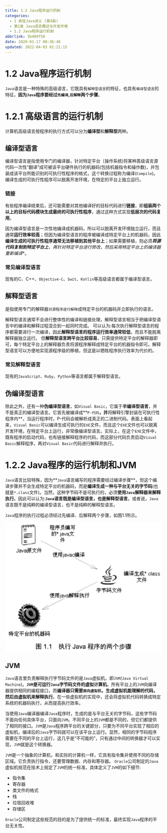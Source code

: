 ```yaml
---
title: 1.2 Java程序运行机制
categories: 
  - 1 疯狂Java讲义 (第4版)
  - 第1章 Java语言概述与开发环境
  - 1.2 Java程序运行机制
abbrlink: 3b409f58
date: 2020-01-17 08:36:48
updated: 2022-04-03 01:21:15
---
```

# 1.2 Java程序运行机制
`Java`语言是一种特殊的高级语言，它既具有`解释型语言`的特征，也具有`编译型语言`的特征，**因为`Java`程序要经过`先编译`,`后解释`两个步骤**。
# 1.2.1 高级语言的运行机制
计算机高级语言按程序的执行方式可以分为**编译型**和**解释型**两种。
## 编译型语言
编译型语言是指使用专门的编译器，针对特定平台〔操作系统)将某种髙级语言源代码一次性“翻译”成可被该平台硬件执行的机器码(包括机器指令和操作数)，并包装成该平台所能识别的可执行性程序的格式，这个转换过程称为编译(`Compile`)。编译生成的可执行性程序可以脱离开发环境，在特定的平台上独立运行。

### 链接
有些程序编译结束后，还可能需要对其他编译好的目标代码进行**链接**，即**组装两个以上的目标代码模块生成最终的可执行性程序**，通过这种方式实现**低层次的代码复用**。

因为编译型语言是一次性地编译成机器码，所以可以脱离开发环境独立运行，而且通常**运行效率较高**；但因为编译型语言的程序被编译成特定平台上的机器码，因此**编译生成的可执行性程序通常无法移植到其他平台上**；如果需要移植，则必须***将源代码复制到特定平台上**，再针对特定平台进行修改，然后采用特定平台上的编译器**重新编译**。
### 常见编译型语言
现有的C、C++、`Objective-C`、`Swit`、`Kotlin`等高级语言都属于编译型语言。
## 解释型语言
是指使用专门的解释器`对源程序逐行解释`成特定平台的机器码并立即执行的语言。

解释型语言通常不会进行整体性的编译和链接处理，解释型语言相当于把编译型语言中的编译和解释过程混合到一起同时完成。
可以认为:每次执行解释型语言的程序都需要进行一次编译，因此**解释型语言的程序运行效率通常较低**，而且不能脱离解释器独立运行。
但**解释型语言跨平台比较容易**，只需提供特定平台的解释器即可，每个特定平台上的解释器负责将源程序解释成特定平台的机器指令即可。解释型语言可以方便地实现源程序级的移植，但这是以牺牲程序执行效率为代价的。

### 常见解释型语言
现有的`JavaScript`、`Ruby`、`Python`等语言都属于解释型语言。
## 伪编译型语言
除此之外，还有一种**伪编译型语言**，如`Visual Basic`，它属于**半编译型语言**，并不是真正的编译型语言。它首先被编译成**`P-代码`**，并**将解释引擎封装在可执行性程序内**，当运行程序时，P-代码会被解析成真正的二进制代码。表面上看起来，`Visual Basic`可以编译生成可执行的`EXE`文件，而且这个`EXE`文件也可以脱离开发环境，在特定平台上运行，非常像编译型语言。实际上，在这个`EXE`文件中，既有程序的启动代码，也有链接解释程序的代码，而这部分代码负责启动`Visual Basic`解释程序，再对`Visual Basic`代码进行解释并执行。

# 1.2.2 Java程序的运行机制和JVM
`Java`语言比较特殊，因为**`Java`语言编写的程序需要经过编译步骤**，但这个编译步骤并不会生成特定平台的机器码，而是**编译生成一种与平台无关的字节码**(也就是`*.class`文件)。当然，这种字节码不是可执行的，必须**使用`Java`解释器来解释执行**。因此可以认为:**`Java`语言既是编译型语言，也是解释型语言**。或者说，`Java`语言既不是纯粹的编译型语言，也不是纯粹的解释型语言。

`Java`程序的执行过程必须经过先编译、后解释两个步骤，如图1.1所示。

![图1.1](https://raw.githubusercontent.com/lanlan2017/images/master/CrazyJavaHandout4/Chapter1/1.2.2/1.png)

## JVM
`Java`语言里负责解释执行字节码文件的是`Java`虚拟机，即`JVM`(`Java Virtual Machine`)。**`JVM`是可运行`Java`字节码文件的虚拟计算机**。所有平台上的`JVM`向编译器提供相同的编程接口，而**编译器只需要`面向虚拟机`，生成虚拟机能理解的代码，然后由虚拟机来解释执行**。在一些虚拟机的实现中，还会将虚拟机代码转换成特定系统的机器码执行，从而提高执行效率。

当使用`Java`编译器编译`Java`程序时，生成的是与平台无关的字节码，这些字节码不面向任何具体平台，只面向`JVM`。不同平台上的`JVM`都是不同的，但它们都提供了相同的接口。`JVM`是`Java`程序跨平台的关键部分，只要为不同平台实现了相应的虚拟机，编译后的`Java`字节码就可以在该平台上运行。显然，相同的字节码程序需要在不同的平台上运行，这几乎是“不可能的”，只有通过中间的转换器才可以实现，`JVM`就是这个转换器。

`JVM`是一个抽象的计算机，和实际的计算机一样，它具有指令集并使用不同的存储区域。它负责执行指令，还要管理数据、内存和寄存器。
`Oracle`公司制定的`Java`虚拟机规范在技术上规定了`JVM`的统一标准，具体定义了`JVM`的如下细节:
- 指令集
- 寄存器
- 类文件的格式
- 栈
- 垃圾回收堆
- 存储区

`Oracle`公司制定这些规范的目的是为了提供统一的标准，最终实现`Java`程序的平台无关性。
